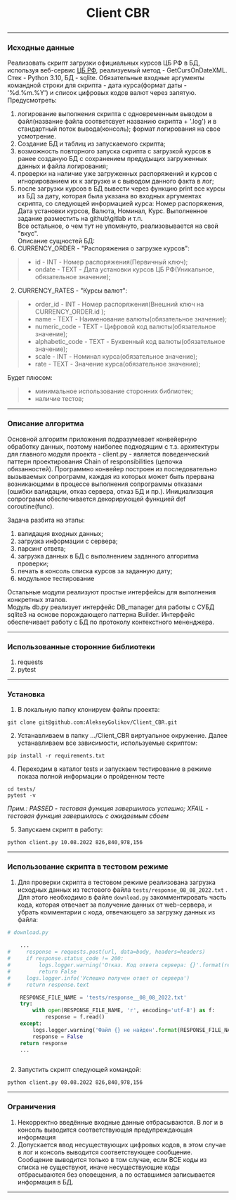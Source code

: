 # <p align="center">Client CBR  

---  

### Исходные данные
Реализовать скрипт загрузки официальных курсов ЦБ РФ в БД, используя веб-сервис [ЦБ РФ](https://cbr.ru/DailyInfoWebServ/DailyInfo.asmx), реализуемый метод - GetCursOnDateXML.
Стек - Python 3.10, БД - sqlite.
Обязательные входные аргументы командной строки для скрипта - дата курса(формат даты - '%d.%m.%Y') и список цифровых кодов валют через запятую.
Предусмотреть:
1) логирование выполнения скрипта с одновременным выводом в файл(название файла соответсвует названию скрипта + '.log') и в стандартный поток вывода(консоль); формат логирования на свое усмотрение.
2) Создание БД и таблиц из запускаемого скрипта;
3) возможность повторного запуска скрипта с загрузкой курсов в ранее созданую БД с сохранением предудыщих загруженных данных и файла логирования;
4) проверки на наличие уже загруженных распоряжений и курсов с игнорированием их к загрузке и с выводом данного факта в лог;
5) после загрузки курсов в БД вывести через функцию print все курсы из БД за дату, которая была указана во входных аргументах скрипта, со следующей информацией курса: Номер распоряжения, Дата установки курсов, Валюта, Номинал, Курс.
Выполненное задание разместить на github\gitlab и т.п.  
Все остальное, о чем тут не упомянуто, реализовывается на свой "вкус".  
Описание сущностей БД:
1) CURRENCY_ORDER - "Распоряжения о загрузке курсов":
> - id - INT - Номер распоряжения(Первичный ключ);
> - ondate - TEXT - Дата установки курсов ЦБ РФ(Уникальное, обязательное значение);
2) CURRENCY_RATES - "Курсы валют":
> - order_id - INT - Номер распоряжения(Внешний ключ на CURRENCY_ORDER.id );
> - name - TEXT - Наименование валюты(обязательное значение);
> - numeric_code - TEXT - Цифровой код валюты(обязательное значение);
> - alphabetic_code - TEXT - Буквенный код валюты(обязательное значение);
> - scale - INT - Номинал курса(обязательное значение);
> - rate - TEXT - Значение курса(обязательное значение);

Будет плюсом:
> - минимальное использование сторонних библиотек;
> - наличие тестов;

---

### Описание алгоритма

Основной алгоритм приложения подразумевает конвейерную обработку данных, поэтому наиболее подходящим с т.з. архитектуры для главного модуля проекта - client.py - является поведенческий паттерн проектирования Chain of responsibilities (цепочка обязанностей). Программно конвейер построен из последовательно вызываемых сопрограмм, каждая из которых может быть прервана возникающими в процессе выполнения сопрограммы отказами (ошибки валидации, отказ сервера, отказ БД и пр.). Инициализация сопрограмм обеспечивается декорирующей функцией def coroutine(func).  

Задача разбита на этапы:  
1) валидация входных данных;  
2) загрузка информации с сервера;  
3) парсинг ответа;  
4) загрузка данных в БД с выполнением заданного алгоритма проверки;  
5) печать в консоль списка курсов за заданную дату;
6) модульное тестирование

Остальные модули реализуют простые интерфейсы для выполнения конкретных этапов.  
Модуль db.py реализует интерфейс DB_manager для работы с СУБД sqlite3 на основе порождающего паттерна Builder. Интерфейс обеспечивает работу с БД по протоколу контекстного мененджера.  

---

### Использованные сторонние библиотеки

1) requests
2) pytest

---

### Установка
1) В локальную папку клонируем файлы проекта:
```shell
git clone git@github.com:AlekseyGolikov/Client_CBR.git
```
2) Устанавливаем в папку .../Client_CBR виртуальное окружение. Далее устанавливаем все зависимости, используемые скриптом:
```shell
pip install -r requirements.txt
```
4) Переходим в каталог tests и запускаем тестирование в режиме показа полной информации о пройденном тесте  
```shell
cd tests/
pytest -v
```
*Прим.: PASSED - тестовая функция завершилась успешно; XFAIL - тестовая функция завершилась с ожидаемым сбоем*  

5) Запускаем скрипт в работу:
```shell
python client.py 10.08.2022 826,840,978,156
```
---

### Использование скрипта в тестовом режиме
1) Для проверки скрипта в тестовом режиме реализована загрузка исходных данных из тестового файла `tests/response_08_08_2022.txt` . Для этого необходимо в файле `download.py` закомментировать часть кода, которая отвечает за получение данных от web-сервера, и убрать комментарии с кода, отвечающего за загрузку данных из файла:  
```python
# download.py  
    
    ...
#     response = requests.post(url, data=body, headers=headers)
#     if response.status_code != 200:
#         logs.logger.warning('Отказ. Код ответа сервера: {}'.format(response.status_code))
#         return False
#     logs.logger.info('Успешно получен ответ от сервера')
#     return response.text

    RESPONSE_FILE_NAME = 'tests/response__08_08_2022.txt'
    try:
        with open(RESPONSE_FILE_NAME, 'r', encoding='utf-8') as f:
            response = f.read()
    except:
        logs.logger.warning('Файл {} не найден'.format(RESPONSE_FILE_NAME))
        response = False
    return response
    ...
    
```
2) Запустить скрипт следующей командой:  
```shell
python client.py 08.08.2022 826,840,978,156
```
---

### Ограничения
1) Некорректно введённые входные данные отбрасываются. В лог и в консоль выводится соответствующая предупреждающая информация    
2) Допускается ввод несуществующих цифровых кодов, в этом случае в лог и консоль выводится соответствующее сообщение. Сообщение выводится только в том случае, если ВСЕ коды из списка не существуют, иначе несуществующие коды отбрасываются без оповещения, а по оставшимся записывается информация в БД.  

---
  
